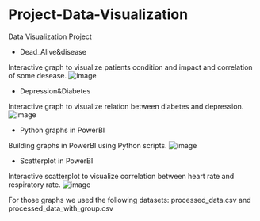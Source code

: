 # Project-Data-Visualization
Data Visualization Project


- Dead_Alive&disease 


Interactive graph to visualize patients condition and impact and correlation of some desease.
![image](https://github.com/ProcopieGabi0112/Project-Data-Visualization/assets/94400577/b152632f-2edc-419a-b8a5-f167207f04cb)

- Depression&Diabetes 


Interactive graph to visualize relation between diabetes and depression.
![image](https://github.com/ProcopieGabi0112/Project-Data-Visualization/assets/94400577/78219f00-e372-484b-a86c-8a435c9ec895)

- Python graphs in PowerBI 


Building graphs in PowerBI using Python scripts.
![image](https://github.com/ProcopieGabi0112/Project-Data-Visualization/assets/94400577/3246cc74-2469-4bda-9ebf-7313d51458db)

- Scatterplot in PowerBI 


Interactive scatterplot to visualize correlation between heart rate and respiratory rate. 
![image](https://github.com/ProcopieGabi0112/Project-Data-Visualization/assets/94400577/42442a01-6fe0-4a3c-9b22-961c97ce4a56)


For those graphs we used the following datasets: processed_data.csv and processed_data_with_group.csv

